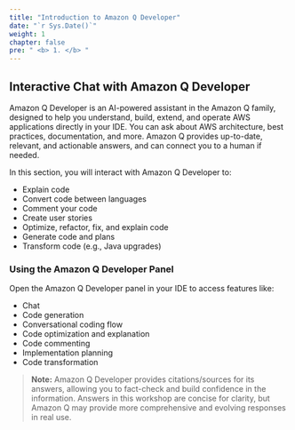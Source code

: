 ```yaml
---
title: "Introduction to Amazon Q Developer"
date: "`r Sys.Date()`"
weight: 1
chapter: false
pre: " <b> 1. </b> "
---
```



## Interactive Chat with Amazon Q Developer

Amazon Q Developer is an AI-powered assistant in the Amazon Q family, designed to help you understand, build, extend, and operate AWS applications directly in your IDE. You can ask about AWS architecture, best practices, documentation, and more. Amazon Q provides up-to-date, relevant, and actionable answers, and can connect you to a human if needed.

In this section, you will interact with Amazon Q Developer to:
- Explain code
- Convert code between languages
- Comment your code
- Create user stories
- Optimize, refactor, fix, and explain code
- Generate code and plans
- Transform code (e.g., Java upgrades)

### Using the Amazon Q Developer Panel
Open the Amazon Q Developer panel in your IDE to access features like:
- Chat
- Code generation
- Conversational coding flow
- Code optimization and explanation
- Code commenting
- Implementation planning
- Code transformation

> **Note:** Amazon Q Developer provides citations/sources for its answers, allowing you to fact-check and build confidence in the information. Answers in this workshop are concise for clarity, but Amazon Q may provide more comprehensive and evolving responses in real use.

